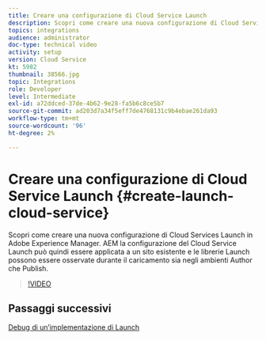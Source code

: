 ```yaml
---
title: Creare una configurazione di Cloud Service Launch
description: Scopri come creare una nuova configurazione di Cloud Services Launch. La configurazione del Cloud Service Launch può quindi essere applicata a un sito esistente e le librerie Launch possono essere osservate durante il caricamento sia negli ambienti Author che Publish.
topics: integrations
audience: administrator
doc-type: technical video
activity: setup
version: Cloud Service
kt: 5982
thumbnail: 38566.jpg
topic: Integrations
role: Developer
level: Intermediate
exl-id: a72ddced-37de-4b62-9e28-fa5b6c8ce5b7
source-git-commit: ad203d7a34f5eff7de4768131c9b4ebae261da93
workflow-type: tm+mt
source-wordcount: '96'
ht-degree: 2%

---
```


# Creare una configurazione di Cloud Service Launch {#create-launch-cloud-service}

Scopri come creare una nuova configurazione di Cloud Services Launch in Adobe Experience Manager. AEM la configurazione del Cloud Service Launch può quindi essere applicata a un sito esistente e le librerie Launch possono essere osservate durante il caricamento sia negli ambienti Author che Publish.

>[!VIDEO](https://video.tv.adobe.com/v/38566?quality=12&learn=on)

## Passaggi successivi

[Debug di un’implementazione di Launch](debug-launch-implementation.md)
